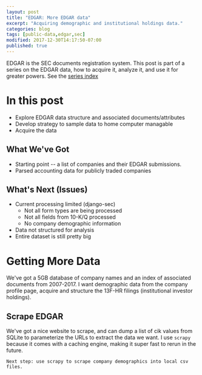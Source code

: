 ```yaml
---
layout: post
title: "EDGAR: More EDGAR data"
excerpt: "Acquiring demographic and institutional holdings data."
categories: blog
tags: [public-data,edgar,sec]
modified: 2017-12-30T14:17:50-07:00
published: true
---
```

EDGAR is the SEC documents registration system.  This post is part of a series on the EDGAR data, how to acquire it, analyze it, and use it for greater powers.  See the [series index](/blog/edgar-sec-data-series-index/)

# In this post
* Explore EDGAR data structure and associated documents/attributes
* Develop strategy to sample data to home computer managable
* Acquire the data

## What We've Got
* Starting point -- a list of companies and their EDGAR submissions.
* Parsed accounting data for publicly traded companies

## What's Next (Issues)
* Current processing limited (django-sec) 
  * Not all form types are being processed 
  * Not all fields from 10-K/Q processed
  * No company demographic information
* Data not structured for analysis
* Entire dataset is still pretty big

# Getting More Data

We've got a 5GB database of company names and an index of associated documents from 2007-2017.  I want demographic data from the company profile page, acquire and structure the 13F-HR filings (institutional investor holdings).

## Scrape EDGAR
We've got a nice website to scrape, and can dump a list of cik values from SQLite to parameterize the URLs to extract the data we want.  I use `scrapy` because it comes with a caching engine, making it super fast to rerun in the future.

```Next step: use scrapy to scrape company demographics into local csv files.```
